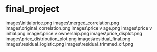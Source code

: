 # final_project

images\initialprice.png
images\merged_correlation.png
images\original_correlation.png
images\price v age.png
images\price v initial.png
images\price v ownership.png
images\price_displot.png
images\price_distribution_plot.png
images\residual_final.png
images\residual_logistic.png
images\residual_trimmed_clf.png
